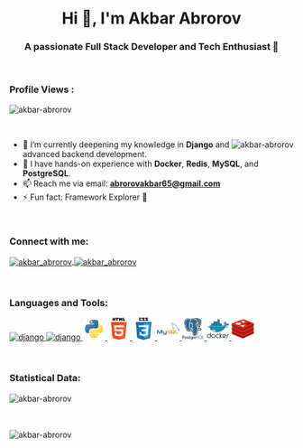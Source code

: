 <h1 align="center">Hi 👋, I'm Akbar Abrorov</h1>
<h3 align="center">A passionate Full Stack Developer and Tech Enthusiast 🚀</h3>
<br>

<p align="right">
  <h3>Profile Views :</h3>
  <img src="https://komarev.com/ghpvc/?username=akbar-abrorov&label=Profile%20views&color=0e75b6&style=flat" alt="akbar-abrorov" />
</p>
<br>

<p><img align="right" src="https://github.com/Adam-pw/Adam-pw/blob/main/animation_500_kxa883sd.gif" alt="akbar-abrorov" /></p>

- 🌱 I’m currently deepening my knowledge in **Django** and advanced backend development.  
- 💼 I have hands-on experience with **Docker**, **Redis**, **MySQL**, and **PostgreSQL**.  
- 📫 Reach me via email: **abrorovakbar65@gmail.com**  
- ⚡ Fun fact: Framework Explorer 🚀 
<br>

<h3 align="left">Connect with me:</h3>
<p align="left">
  <a href="https://www.instagram.com/ratatouille8019/" target="blank">
    <img align="center" src="https://raw.githubusercontent.com/rahuldkjain/github-profile-readme-generator/master/src/images/icons/Social/instagram.svg" alt="akbar_abrorov" height="30" width="40" />
  </a>
  <a href="https://t.me/Ratatouillleee" target="blank">
    <img align="center" src="https://upload.wikimedia.org/wikipedia/commons/thumb/8/82/Telegram_logo.svg/1200px-Telegram_logo.svg.png" alt="akbar_abrorov" height="30" width="40" />
  </a>
</p>
<br>

<h3 align="left">Languages and Tools:</h3>
<p align="left">
  <a href="https://fastapi.tiangolo.com/" target="_blank" rel="noreferrer">
    <img src="https://files.svgcdn.io/logos/fastapi.png" alt="django" width="40" height="40" />
  </a>
  <a href="https://www.djangoproject.com/" target="_blank" rel="noreferrer">
    <img src="https://encrypted-tbn0.gstatic.com/images?q=tbn:ANd9GcR1va4bwpsW9QRYB07ogAGZY1iOpf0JXn10oA&s" alt="django" width="40" height="40" />
  </a>
  <a href="https://www.python.org" target="_blank" rel="noreferrer">
    <img src="https://raw.githubusercontent.com/devicons/devicon/master/icons/python/python-original.svg" alt="python" width="40" height="40" />
  </a>
  <a href="https://www.w3.org/html/" target="_blank" rel="noreferrer">
    <img src="https://raw.githubusercontent.com/devicons/devicon/master/icons/html5/html5-original-wordmark.svg" alt="html5" width="40" height="40" />
  </a>
  <a href="https://www.w3schools.com/css/" target="_blank" rel="noreferrer">
    <img src="https://raw.githubusercontent.com/devicons/devicon/master/icons/css3/css3-original-wordmark.svg" alt="css3" width="40" height="40" />
  </a>
  <a href="https://www.mysql.com/" target="_blank" rel="noreferrer">
    <img src="https://raw.githubusercontent.com/devicons/devicon/master/icons/mysql/mysql-original-wordmark.svg" alt="mysql" width="40" height="40" />
  </a>
  <a href="https://www.postgresql.org/" target="_blank" rel="noreferrer">
    <img src="https://raw.githubusercontent.com/devicons/devicon/master/icons/postgresql/postgresql-original-wordmark.svg" alt="postgresql" width="40" height="40" />
  </a>
  <a href="https://www.docker.com/" target="_blank" rel="noreferrer">
    <img src="https://raw.githubusercontent.com/devicons/devicon/master/icons/docker/docker-original-wordmark.svg" alt="docker" width="40" height="40" />
  </a>
  <a href="https://redis.io/" target="_blank" rel="noreferrer">
    <img src="https://raw.githubusercontent.com/devicons/devicon/master/icons/redis/redis-original.svg" alt="redis" width="40" height="40" />
  </a>
</p>
<br>

<h3 align="left">Statistical Data:</h3>
<p>
  <img align="center" src="https://github-readme-stats.vercel.app/api/top-langs?username=akbar-abrorov&show_icons=true&locale=en&bg_color=0d1117&text_color=ffffff&layout=compact" alt="akbar-abrorov" />
</p>
<br>
<p>
  <img align="center" src="https://github-readme-stats.vercel.app/api?username=akbar-abrorov&show_icons=true&locale=en&bg_color=0d1117&text_color=ffffff&repo=convoychat" alt="akbar-abrorov" />
</p>

